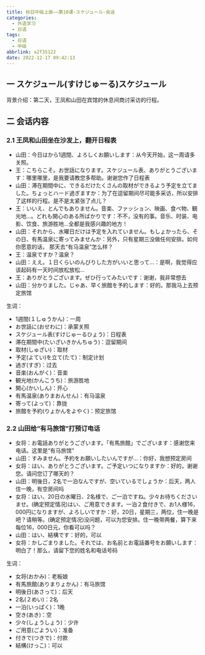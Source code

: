 ```yaml
---
title: 标日中级上册——第10课-スケジュール-会话
categories:
  - 外语学习
  - 日语
tags:
  - 日语
  - 中级
abbrlink: a2f35122
date: 2022-12-17 09:42:13
---
```

## 一 スケジュール(すけじゅーる)スケジュール

背景介绍：第二天，王凤和山田在宾馆的休息间商讨采访的行程。

<!--more-->

## 二 会话内容

### 2.1 王凤和山田坐在沙发上，翻开日程表

* 山田：今日はから1週間、よろしくお願いします：从今天开始，这一周请多关照。
* 王：こちらこそ。お世話になります。スケジュール表、ありがとうございます：哪里哪里，是我要请教您多帮助。谢谢您作了日程表
* 山田：滞在期間中に、できるだけたくさんの取材ができるよう予定を立てました。ちょっとハード過ぎますか：为了在逗留期间尽可能多采访，所以安排了这样的行程。是不是太紧张了点儿？
* 王：いいえ、とんでもありません。音楽、ファッション、映画、食べ物、観光地…。どれも開心のある所ばかりです：不不，没有的事。音乐、时装、电影、饮食、旅游胜地...全都是我感兴趣的地方！
* 山田：それから、水曜日だけは予定を入れていません。もしょかったら、その日、有馬温泉に寄ってみませんか：另外，只有星期三没做任何安排。如何你愿意的话， 那天去“有马温泉”怎么样？
* 王：温泉ですか？温泉？
* 山田：ええ。１日くらいのんびりした方がいいと思って…：是啊，我觉得应该起码有一天时间放松放松...
* 王：ありがとうございます。ぜひ行ってみたいです：谢谢，我非常想去
* 山田：分かりました。じゃあ、早く旅館を予約します：好的。那我马上去预定旅馆

生词：

* 1週間(１しゅうかん)：一周
* お世話に(おせわに)：承蒙关照
* スケジュール表(すけじゅーるひょう)：日程表
* 滞在期間中(たいざいきかんちゅう)：逗留期间
* 取材(しゅざい)：取材
* 予定(よてい)を立て(たて)：制定计划
* 過ぎ(すぎ)：过去
* 音楽(おんがく)：音楽
* 観光地(かんこうち)：旅游胜地
* 開心(かいしん)：开心
* 有馬温泉(ありまおんせん)：有马温泉
* 寄って(よって)：靠拢
* 旅館を予約(りょかんをよやく)：预定旅馆

### 2.2 山田给“有马旅馆”打预订电话

* 女将：お電話ありがとうございます。「有馬旅館」でございます：感谢您来电话。这里是“有马旅馆”
* 山田：すみません。予約をお願いしたいんですが…：你好，我想预定房间
* 女将：はい、ありがとうございます。ご予定いつになりますか：好的，谢谢您。请问您订了哪天的？
* 山田：明後日，2名で一泊なんですが、空いているでしょうか：后天，两人住一晚，有空房间吗
* 女将：はい、20日の水曜日、2名様で、ご一泊ですね。少々お待ちくださいませ。(确定预定情况)はい、ご用意できます。一泊２食付きで、お1人様16，000円になりますが、よろしいですか：好，20日，星期三，两位，住一晚是吧？请稍等。(确定预定情况)没问题，可以为您安排。住一晚带两餐，算下来每位16，000日元，你看可以吗？
* 山田：はい、結構です：好的，可以
* 女将：かしごまりました。それでは、お名前とお電話番号をお願いします：明白了！那么，请留下您的姓名和电话号码

生词：

* 女将(おかみ)：老板娘
* 有馬旅館(ありまりょかん)：有马旅馆
* 明後日(あさって)：后天
* 2名(２めい)：2名
* 一泊(いっぱく)：1晚
* 空き(あき)：空
* 少々(しょうしょう)：少许
* ご用意(ごようい)：准备
* 付きで(つきで)：付款
* 結構(けっこ)：可以


